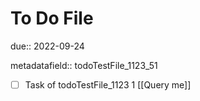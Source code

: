 # To Do File

due:: 2022-09-24

metadatafield:: todoTestFile_1123_51

- [ ] Task of todoTestFile_1123 1 [[Query me]]
